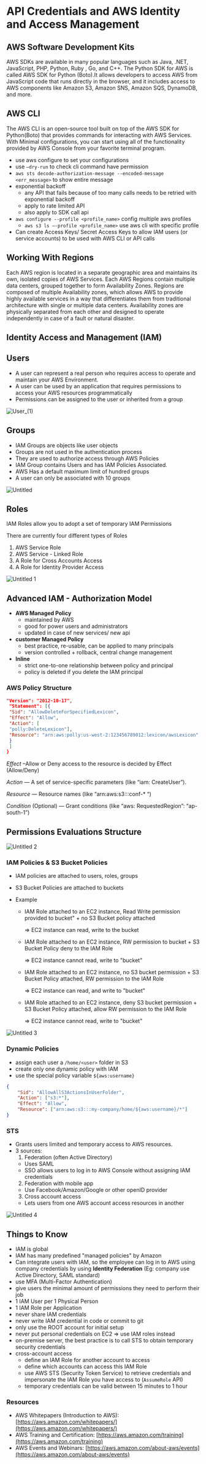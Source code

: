 # API Credentials and AWS Identity and Access Management

## AWS Software Development Kits

AWS SDKs are available in many popular languages such as Java, .NET, JavaScript, PHP, Python, Ruby , Go, and C++. The Python SDK for AWS is called AWS SDK for Python (Boto).It allows developers to access AWS from JavaScript code that runs directly in the browser, and it includes access to AWS components like Amazon S3, Amazon SNS, Amazon SQS, DynamoDB, and more.

## AWS CLI

The AWS CLI is an open-source tool built on top of the AWS SDK for Python(Boto) that provides commands for interacting with AWS Services. With Minimal configurations, you can start using all of the functionality provided by AWS Console from your favorite terminal program.

- use aws configure to set your configurations
- use `—dry-run` to check cli command have permission
- `aws sts decode-authorization-message --encoded-message <err_message>` to show entire message
- exponential backoff
  - any API that fails because of too many calls needs to be retried with exponential backoff
  - apply to rate limited API
  - also apply to SDK call api
- `aws configure --profile <profile_name>` config multiple aws profiles
  - `aws s3 ls —-profile <profile_name>` use aws cli with specific profile
- Can create Access Keys/ Secret Access Keys to allow IAM users (or service accounts) to be used with AWS CLI or API calls

## Working With Regions

Each AWS region is located in a separate geographic area and maintains its own, isolated copies of AWS Services. Each AWS Regions contain multiple data centers, grouped together to form Availability Zones. Regions are composed of multiple Availability zones, which allows AWS to provide highly available services in a way that differentiates them from traditional architecture with single or multiple data centers. Availability zones are physically separated from each other and designed to operate independently in case of a fault or natural disaster.

## Identity Access and Management (IAM)

## Users

- A user can represent a real person who requires access to operate and maintain your AWS Environment.
- A user can be used by an application that requires permissions to access your AWS resources programmatically
- Permissions can be assigned to the user or inherited from a group

 ![User_(1)](https://user-images.githubusercontent.com/53600644/193903172-f657b6db-eb8c-4b1a-a092-8eba574a137e.png)

## Groups

- IAM Groups are objects like user objects
- Groups are not used in the authentication process
- They are used to authorize access through AWS Policies
- IAM Group contains Users and has IAM Policies Associated.
- AWS Has a default maximum limit of hundred groups
- A user can only be associated with 10 groups

![Untitled](https://user-images.githubusercontent.com/53600644/193903219-678f4cbc-28c4-4e24-b066-853a78c1766f.png)


## Roles

IAM Roles allow you to adopt a set of temporary IAM Permissions

There are currently four different types of Roles

1. AWS Service Role
2. AWS Service - Linked Role
3. A Role for Cross Accounts Access
4. A Role for Identity Provider Access

![Untitled 1](https://user-images.githubusercontent.com/53600644/193903285-de101e3d-cec6-4d26-8eb9-155c443c24ed.png)


## Advanced IAM - Authorization Model

- **AWS Managed Policy**
  - maintained by AWS
  - good for power users and administrators
  - updated in case of new services/ new api
- **customer Managed Policy**
  - best practice, re-usable, can be applied to many principals
  - version controlled + rollback, central change management
- **Inline**
  - strict one-to-one relationship between policy and principal
  - policy is deleted if you delete the IAM principal

### AWS Policy Structure

```json
"Version": "2012-10-17",
 "Statement": [{
 "Sid": "AllowDeleteForSpecifiedLexicon",
 "Effect": "Allow",
 "Action": [
 "polly:DeleteLexicon"],
 "Resource": "arn:aws:polly:us-west-2:123456789012:lexicon/awsLexicon"
 }
 ]
}
```

*Effect* –Allow or Deny access to the resource is decided by Effect (Allow/Deny)

*Action* — A set of service-specific parameters (like “iam: CreateUser”).

*Resource* — Resource names (like “arn:aws:s3:::conf-* “)

*Condition* (Optional) — Grant conditions (like “aws: RequestedRegion”: “ap-south-1”)

## Permissions Evaluations Structure
![Untitled 2](https://user-images.githubusercontent.com/53600644/193903420-341e8f9a-65bd-498f-843c-7bc68a8d184b.png)


### IAM Policies & S3 Bucket Policies

- IAM policies are attached to users, roles, groups
- S3 Bucket Policies are attached to buckets

- Example
  
  - IAM Role attached to an EC2 instance, Read Write permission provided to bucket" + no S3 Bucket policy attached
    
    ⇒ EC2 instance can read, write to the bucket
    
  - IAM Role attached to an EC2 instance, RW permission to bucket + S3 Bucket Policy deny to the IAM Role
    
    ⇒ EC2 instance cannot read, write to "bucket"
    
  - IAM Role attached to an EC2 instance, no S3 bucket permission + S3 Bucket Policy attached, RW permission to the IAM Role
    
    ⇒ EC2 instance can read, and write to "bucket"
    
  - IAM Role attached to an EC2 instance, deny S3 bucket permission + S3 Bucket Policy attached, allow RW permission to the IAM Role
    
    ⇒ EC2 instance cannot read, write to "bucket"

![Untitled 3](https://user-images.githubusercontent.com/53600644/193903450-7a395f6c-19a1-4e5e-82f1-11ba5725346e.png)


### Dynamic Policies

- assign each user a `/home/<user>` folder in S3
- create only one dynamic policy with IAM
- use the special policy variable `${aws:username}`

```json
{
    "Sid": "AllowAllS3ActionsInUserFolder",
    "Action": ["s3:*"],
    "Effect": "Allow",
    "Resource": ["arn:aws:s3:::my-company/home/${aws:username}/*"]
}
```

### STS

- Grants users limited and temporary access to AWS resources.
- 3 sources:
  1. Federation (often Active Directory)
    - Uses SAML
    - SSO allows users to log in to AWS Console without assigning IAM credentials
  2. Federation with mobile app
    - Use Facebook/Amazon/Google or other openID provider
  3. Cross account access
    - Lets users from one AWS account access resources in another

![Untitled 4](https://user-images.githubusercontent.com/53600644/193903552-860c46c7-cfbf-471d-be9a-e83be93ebb21.png)


## Things to Know

- IAM is global
- IAM has many predefined "managed policies" by Amazon
- Can integrate users with IAM, so the employee can log in to AWS using company credentials by using **Identity Federation** (Eg: company use Active Directory, SAML standard)
- use MFA (Multi-Factor Authentication)
- give users the minimal amount of permissions they need to perform their job
- 1 IAM User per 1 Physical Person
- 1 IAM Role per Application
- never share IAM credentials
- never write IAM credential in code or commit to git
- only use the ROOT account for initial setup
- never put personal credentials on EC2 ⇒ use IAM roles instead
- on-premise server, the best practice is to call STS to obtain temporary security credentials
- cross-account access
  - define an IAM Role for another account to access
  - define which accounts can access this IAM Role
  - use AWS STS (Security Token Service) to retrieve credentials and impersonate the IAM Role you have access to (`AssumeRole` API)
  - temporary credentials can be valid between 15 minutes to 1 hour

### Resources

* AWS Whitepapers (Introduction to AWS):
[https://aws.amazon.com/whitepapers/](https://aws.amazon.com/whitepapers/)
* AWS Training and Certification:
[https://aws.amazon.com/training](https://aws.amazon.com/training)
* AWS Events and Webinars:
[https://aws.amazon.com/about-aws/events](https://aws.amazon.com/about-aws/events)
